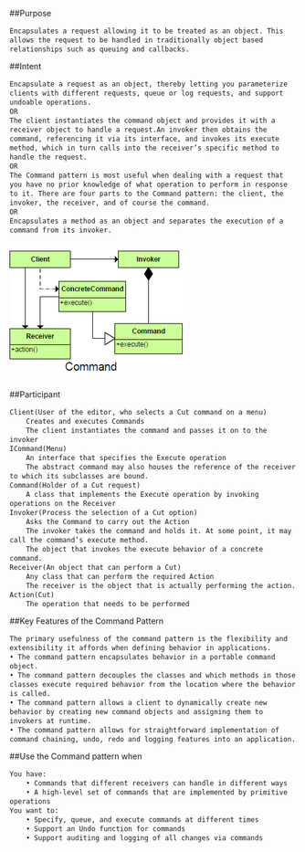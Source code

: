 
##Purpose

	Encapsulates a request allowing it to be treated as an object. This allows the request to be handled in traditionally object based relationships such as queuing and callbacks.

##Intent

	Encapsulate a request as an object, thereby letting you parameterize clients with different requests, queue or log requests, and support undoable operations.
	OR
	The client instantiates the command object and provides it with a receiver object to handle a request.An invoker then obtains the command, referencing it via its interface, and invokes its execute method, which in turn calls into the receiver’s specific method to handle the request.
	OR
	The Command pattern is most useful when dealing with a request that you have no prior knowledge of what operation to perform in response to it. There are four parts to the Command pattern: the client, the invoker, the receiver, and of course the command.
	OR
	Encapsulates a method as an object and separates the execution of a command from its invoker.

##
![alt text](./Images/Command-1.md.png "Command")
##

##Participant

	Client(User of the editor, who selects a Cut command on a menu)
		Creates and executes Commands
		The client instantiates the command and passes it on to the invoker	
	ICommand(Menu)
		An interface that specifies the Execute operation
		The abstract command may also houses the reference of the receiver to which its subclasses are bound.
	Command(Holder of a Cut request)
		A class that implements the Execute operation by invoking operations on the	Receiver
	Invoker(Process the selection of a Cut option)
		Asks the Command to carry out the Action
		The invoker takes the command and holds it.	At some point, it may call the command’s execute method.
		The object that invokes the execute behavior of a concrete command.
	Receiver(An object that can perform a Cut)
		Any class that can perform the required Action
		The receiver is the object that is actually performing the action.
	Action(Cut)
		The operation that needs to be performed

##Key Features of the Command Pattern

	The primary usefulness of the command pattern is the flexibility and extensibility it affords when defining behavior in applications.
	• The command pattern encapsulates behavior in a portable command object.
	• The command pattern decouples the classes and which methods in those classes execute required behavior from the location where the behavior is called.
	• The command pattern allows a client to dynamically create new behavior by creating new command objects and assigning them to invokers at runtime.
	• The command pattern allows for straightforward implementation of command chaining, undo, redo and logging features into an application.

##Use the Command pattern when

	You have:
		• Commands that different receivers can handle in different ways
		• A high-level set of commands that are implemented by primitive operations
	You want to:
		• Specify, queue, and execute commands at different times
		• Support an Undo function for commands
		• Support auditing and logging of all changes via commands
